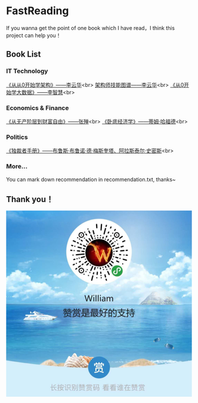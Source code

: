 # FastReading
If you wanna get the point of one book which I have read，I think this project can help you！


## Book List
### IT Technology
[《从从0开始学架构》——李云华](https://zhimap.com/medit/6159a37f642c480e984e9ad5d97e2489)<br\>
[架构师技能图谱——李云华](https://zhimap.com/medit/7373a66abc944fe9a7b95529f1607ba7)<br\>
[《从0开始学大数据》——李智慧](https://zhimap.com/medit/55e6d28cc1284e67b1d0fd593b43ec1d)<br\>

### Economics & Finance
[《从无产阶层到财富自由》——张殚](https://zhimap.com/medit/f4ca99b6a077478c84c0017d02f4e827)<br\>
[《卧底经济学》——蒂姆·哈福德](https://zhimap.com/medit/3a4c650e555d4ec8b631670d5dbc8310)<br\>

### Politics
[《独裁者手册》——布鲁斯·布鲁诺·德·梅斯奎塔、阿拉斯泰尔·史密斯](https://zhimap.com/medit/12772df96ac34444926887339fb882aa)<br\>


### More...
You can mark down recommendation in recommendation.txt, thanks~

## Thank you！
![Tip.jpg](https://github.com/WilliamLizk/FastReading/raw/master/tip.jpg)
